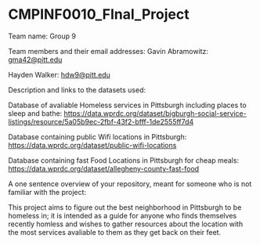 # CMPINF0010_FInal_Project

Team name: Group 9

Team members and their email addresses: 
Gavin Abramowitz: gma42@pitt.edu  

Hayden Walker: hdw9@pitt.edu



Description and links to the datasets used:

Database of avaliable Homeless services in Pittsburgh including places to sleep and bathe: https://data.wprdc.org/dataset/bigburgh-social-service-listings/resource/5a05b9ec-2fbf-43f2-bfff-1de2555ff7d4

Database containing public Wifi locations in Pittsburgh: https://data.wprdc.org/dataset/public-wifi-locations

Database containing fast Food Locations in Pittsburgh for cheap meals: https://data.wprdc.org/dataset/allegheny-county-fast-food


A one sentence overview of your repository, meant for someone who is not familiar with the project:

This project aims to figure out the best neighborhood in Pittsburgh to be homeless in; it is intended as a guide for anyone who finds themselves recently homless and wishes to gather resources about the location with the most services avaliable to them as they get back on their feet.
